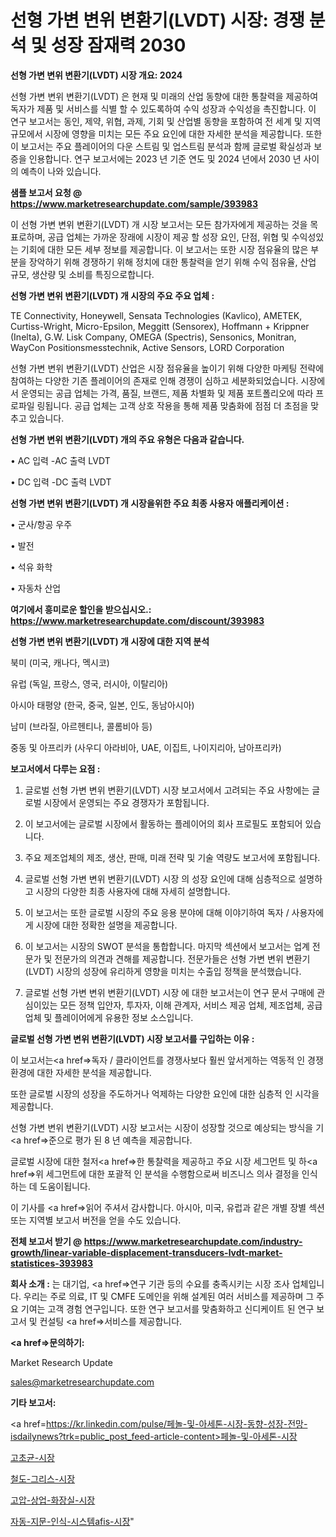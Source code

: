 # 선형 가변 변위 변환기(LVDT) 시장: 경쟁 분석 및 성장 잠재력 2030

<strong>선형 가변 변위 변환기(LVDT) 시장 개요: 2024</strong>

선형 가변 변위 변환기(LVDT) 은 현재 및 미래의 산업 동향에 대한 통찰력을 제공하여 독자가 제품 및 서비스를 식별 할 수 있도록하여 수익 성장과 수익성을 촉진합니다. 이 연구 보고서는 동인, 제약, 위협, 과제, 기회 및 산업별 동향을 포함하여 전 세계 및 지역 규모에서 시장에 영향을 미치는 모든 주요 요인에 대한 자세한 분석을 제공합니다. 또한이 보고서는 주요 플레이어의 다운 스트림 및 업스트림 분석과 함께 글로벌 확실성과 보증을 인용합니다. 연구 보고서에는 2023 년 기준 연도 및 2024 년에서 2030 년 사이의 예측이 나와 있습니다.



<strong>샘플 보고서 요청 @ <a href=https://www.marketresearchupdate.com/sample/393983>https://www.marketresearchupdate.com/sample/393983</a></strong>

이 선형 가변 변위 변환기(LVDT) 개 시장 보고서는 모든 참가자에게 제공하는 것을 목표로하며, 공급 업체는 가까운 장래에 시장이 제공 할 성장 요인, 단점, 위협 및 수익성있는 기회에 대한 모든 세부 정보를 제공합니다. 이 보고서는 또한 시장 점유율의 많은 부분을 장악하기 위해 경쟁하기 위해 정치에 대한 통찰력을 얻기 위해 수익 점유율, 산업 규모, 생산량 및 소비를 특징으로합니다.



<strong>선형 가변 변위 변환기(LVDT) 개 시장의 주요 주요 업체 :</strong>

TE Connectivity, Honeywell, Sensata Technologies (Kavlico), AMETEK, Curtiss-Wright, Micro-Epsilon, Meggitt (Sensorex), Hoffmann + Krippner (Inelta), G.W. Lisk Company, OMEGA (Spectris), Sensonics, Monitran, WayCon Positionsmesstechnik, Active Sensors, LORD Corporation

선형 가변 변위 변환기(LVDT) 산업은 시장 점유율을 높이기 위해 다양한 마케팅 전략에 참여하는 다양한 기존 플레이어의 존재로 인해 경쟁이 심하고 세분화되었습니다. 시장에서 운영되는 공급 업체는 가격, 품질, 브랜드, 제품 차별화 및 제품 포트폴리오에 따라 프로파일 링됩니다. 공급 업체는 고객 상호 작용을 통해 제품 맞춤화에 점점 더 초점을 맞추고 있습니다.



<strong>선형 가변 변위 변환기(LVDT) 개의 주요 유형은 다음과 같습니다.</strong>

• AC 입력 -AC 출력 LVDT

• DC 입력 -DC 출력 LVDT



<strong>선형 가변 변위 변환기(LVDT) 개 시장을위한 주요 최종 사용자 애플리케이션 :</strong>

• 군사/항공 우주

• 발전

• 석유 화학

• 자동차 산업



<strong>여기에서 흥미로운 할인을 받으십시오.: <a href=https://www.marketresearchupdate.com/discount/393983>https://www.marketresearchupdate.com/discount/393983</a></strong>



<strong>선형 가변 변위 변환기(LVDT) 개 시장에 대한 지역 분석</strong>

북미 (미국, 캐나다, 멕시코)

유럽 (독일, 프랑스, 영국, 러시아, 이탈리아)

아시아 태평양 (한국, 중국, 일본, 인도, 동남아시아)

남미 (브라질, 아르헨티나, 콜롬비아 등)

중동 및 아프리카 (사우디 아라비아, UAE, 이집트, 나이지리아, 남아프리카)



<strong>보고서에서 다루는 요점 :</strong>

1. 글로벌 선형 가변 변위 변환기(LVDT) 시장 보고서에서 고려되는 주요 사항에는 글로벌 시장에서 운영되는 주요 경쟁자가 포함됩니다.

2. 이 보고서에는 글로벌 시장에서 활동하는 플레이어의 회사 프로필도 포함되어 있습니다.

3. 주요 제조업체의 제조, 생산, 판매, 미래 전략 및 기술 역량도 보고서에 포함됩니다.

4. 글로벌 선형 가변 변위 변환기(LVDT) 시장 의 성장 요인에 대해 심층적으로 설명하고 시장의 다양한 최종 사용자에 대해 자세히 설명합니다.

5. 이 보고서는 또한 글로벌 시장의 주요 응용 분야에 대해 이야기하여 독자 / 사용자에게 시장에 대한 정확한 설명을 제공합니다.

6. 이 보고서는 시장의 SWOT 분석을 통합합니다. 마지막 섹션에서 보고서는 업계 전문가 및 전문가의 의견과 견해를 제공합니다. 전문가들은 선형 가변 변위 변환기(LVDT) 시장의 성장에 유리하게 영향을 미치는 수출입 정책을 분석했습니다.

7. 글로벌 선형 가변 변위 변환기(LVDT) 시장 에 대한 보고서는이 연구 문서 구매에 관심이있는 모든 정책 입안자, 투자자, 이해 관계자, 서비스 제공 업체, 제조업체, 공급 업체 및 플레이어에게 유용한 정보 소스입니다.



<strong>글로벌 선형 가변 변위 변환기(LVDT) 시장 보고서를 구입하는 이유 :</strong>

이 보고서는<a href=>독자 / 클</a>라이언트를 경쟁사보다 훨씬 앞서게하는 역동적 인 경쟁 환경에 대한 자세한 분석을 제공합니다.

또한 글로벌 시장의 성장을 주도하거나 억제하는 다양한 요인에 대한 심층적 인 시각을 제공합니다.

선형 가변 변위 변환기(LVDT) 시장 보고서는 시장이 성장할 것으로 예상되는 방식을 기<a href=>준으로</a> 평가 된 8 년 예측을 제공합니다.

글로벌 시장에 대한 철저<a href=>한 통찰력</a>을 제공하고 주요 시장 세그먼트 및 하<a href=>위 세그</a>먼트에 대한 포괄적 인 분석을 수행함으로써 비즈니스 의사 결정을 인식하는 데 도움이됩니다.

이 기사를 <a href=>읽어 주</a>셔서 감사합니다. 아시아, 미국, 유럽과 같은 개별 장별 섹션 또는 지역별 보고서 버전을 얻을 수도 있습니다.



<strong>전체 보고서 받기 @ <a href=https://www.marketresearchupdate.com/industry-growth/linear-variable-displacement-transducers-lvdt-market-statistices-393983>https://www.marketresearchupdate.com/industry-growth/linear-variable-displacement-transducers-lvdt-market-statistices-393983</a></strong>



<strong>회사 소개 :</strong>
는 대기업, <a href=>연구 기</a>관 등의 수요를 충족시키는 시장 조사 업체입니다. 우리는 주로 의료, IT 및 CMFE 도메인을 위해 설계된 여러 서비스를 제공하며 그 주요 기여는 고객 경험 연구입니다. 또한 연구 보고서를 맞춤화하고 신디케이트 된 연구 보고서 및 컨설팅 <a href=>서비</a>스를 제공합니다.



<strong><a href=>문의하기:</a></strong>

Market Research Update

sales@marketresearchupdate.com



<strong>기타 보고서:</strong>

<a href=https://kr.linkedin.com/pulse/페놀-및-아세톤-시장-동향-성장-전망-isdailynews?trk=public_post_feed-article-content>페놀-및-아세톤-시장</a>

<a href=https://www.linkedin.com/pulse/고초균-시장-세분화-연구-및-목표-고객2029년-consumer-connection-compendium-ana/>고초균-시장</a>

<a href=https://www.linkedin.com/pulse/철도-그리스-시장-경쟁-분석-및-성장-잠재력-2029-isdailynews-t2rjf/>철도-그리스-시장</a>

<a href=https://www.linkedin.com/pulse/고압-상업-화장실-시장-경쟁-분석-및-성장-잠재력-2029-analytics-alchemy-360-analysis-iszbf/>고압-상업-화장실-시장</a>

<a href=https://www.linkedin.com/pulse/자동-지문-인식-시스템afis-시장-경쟁-분석-및-성장-잠재력-0uhsc/>자동-지문-인식-시스템afis-시장</a>"
